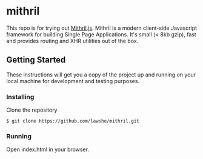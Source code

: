 # mithril

This repo is for trying out [Mithril.js](https://mithril.js.org/). Mithril is a modern client-side Javascript framework for building Single Page Applications. It's small (< 8kb gzip), fast and provides routing and XHR utilities out of the box.

## Getting Started
These instructions will get you a copy of the project up and running on your local machine for development and testing purposes.

### Installing
Clone the repository
```
$ git clone https://github.com/lawshe/mithril.git
```
### Running
Open index.html in your browser.

